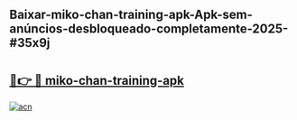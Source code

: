 ## Baixar-miko-chan-training-apk-Apk-sem-anúncios-desbloqueado-completamente-2025-#35x9j

# <h2><a href="https://ainizakaria.my?title=miko-chan-training-apk&ref=22M">🔗👉 🔴 miko-chan-training-apk</a></h2>

[![acn](https://github.com/user-attachments/assets/0f9c940e-d8b0-45ae-aac7-cd30a18b3e1c)](https://ainizakaria.my?title=miko-chan-training-apk&ref=22M)

